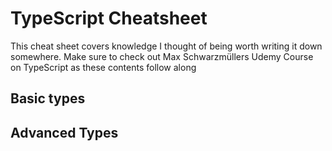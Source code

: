 # TypeScript Cheatsheet 

This cheat sheet covers knowledge I thought of being worth writing it down somewhere. 
Make sure to check out Max Schwarzmüllers Udemy Course on TypeScript as these contents follow along


## Basic types 


## Advanced Types 

```typescript

```
